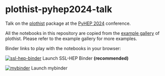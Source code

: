 # plothist-pyhep2024-talk

Talk on the [plothist](https://plothist.readthedocs.io/en/latest/index.html) package at the [PyHEP 2024](https://indico.cern.ch/event/1384010/contributions/5994315/) conference.

All the notebooks in this repository are copied from the [example gallery](https://plothist.readthedocs.io/en/latest/example_gallery/index.html) of plothist. Please refer to the example gallery for more examples.

Binder links to play with the notebooks in your browser:

[![ssl-hep-binder](https://mybinder.org/badge_logo.svg)](https://binderhub.ssl-hep.org/v2/gh/cyrraz/plothist-pyhep2024-talk/HEAD) Launch SSL-HEP Binder __(recommended)__

[![mybinder](https://mybinder.org/badge_logo.svg)](https://mybinder.org/v2/gh/cyrraz/plothist-pyhep2024-talk/HEAD) Launch mybinder
